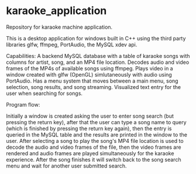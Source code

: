 # karaoke_application
Repository for karaoke machine application.

This is a desktop application for windows built in C++ using the third party libraries glfw, ffmpeg, PortAudio, the MySQL xdev api.

Capabilities:
A backend MySQL database with a table of karaoke songs with columns for artist, song, and an MP4 file location. 
Decodes audio and video frames of the MP4s of available songs using ffmpeg.
Plays video in a window created with glfw (OpenGL) simlutaneously with audio using PortAudio.
Has a menu system that moves between a main menu, song selection, song results, and song streaming.
Visualized text entry for the user when searching for songs.

Program flow:

Initially a window is created asking the user to enter song search (but pressing the return key), after that the user can type a song name to query (which is finished by pressing 
the return key again), then the entry is queried in the MySQL table and the results are printed in the window to the user. After selecting a song to play the song's MP4 file 
location is used to decode the audio and video frames of the file, then the video frames are rendered and audio frames are played simultaneously for the karaoke experience. 
After the song finishes it will switch back to the song search menu and wait for another user submitted search.
